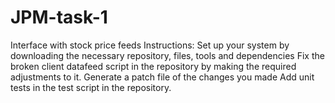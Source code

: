 # JPM-task-1
Interface with stock price feeds
Instructions:
    Set up your system by downloading the necessary repository, files, tools and dependencies
    Fix the broken client datafeed script in the repository by making the required adjustments to it.
    Generate a patch file of the changes you made
    Add unit tests in the test script in the repository.
